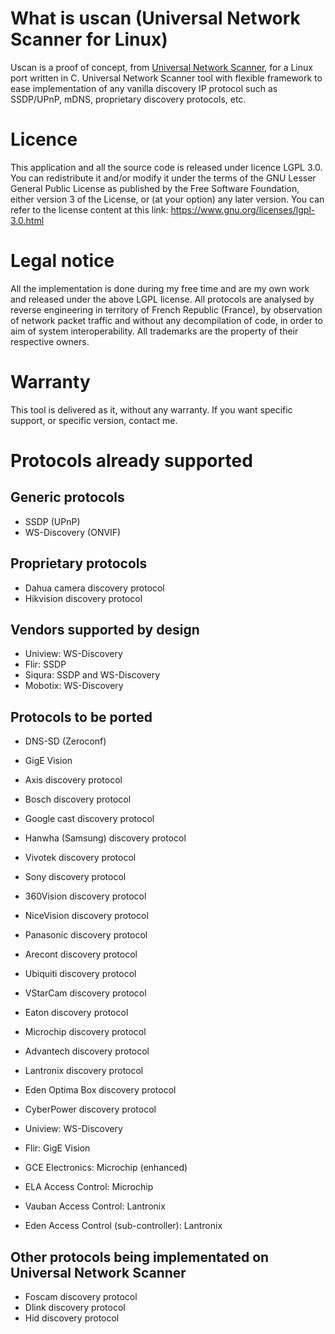 # What is uscan (Universal Network Scanner for Linux)
Uscan is a proof of concept, from [Universal Network Scanner](https://github.com/julienblitte/UniversalScanner), for a Linux port written in C.
Universal Network Scanner tool with flexible framework to ease implementation of any vanilla discovery IP protocol such as SSDP/UPnP, mDNS, proprietary discovery protocols, etc. 

# Licence
This application and all the source code is released under licence LGPL 3.0.
You can redistribute it and/or modify it under the terms of the GNU Lesser General Public License as published by the Free Software Foundation, either version 3 of the License, or (at your option) any later version.
You can refer to the license content at this link: https://www.gnu.org/licenses/lgpl-3.0.html

# Legal notice
All the implementation is done during my free time and are my own work and released under the above LGPL license.
All protocols are analysed by reverse engineering in territory of French Republic (France), by observation of network packet traffic and without any decompilation of code, in order to aim of system interoperability.
All trademarks are the property of their respective owners.

# Warranty
This tool is delivered as it, without any warranty. If you want specific support, or specific version, contact me.

# Protocols already supported
## Generic protocols
* SSDP (UPnP)
* WS-Discovery (ONVIF)

## Proprietary protocols
* Dahua camera discovery protocol
* Hikvision discovery protocol

## Vendors supported by design
* Uniview: WS-Discovery
* Flir: SSDP 
* Siqura: SSDP and WS-Discovery
* Mobotix: WS-Discovery

## Protocols to be ported
* DNS-SD (Zeroconf)
* GigE Vision

* Axis discovery protocol
* Bosch discovery protocol
* Google cast discovery protocol
* Hanwha (Samsung) discovery protocol
* Vivotek discovery protocol
* Sony discovery protocol
* 360Vision discovery protocol
* NiceVision discovery protocol
* Panasonic discovery protocol
* Arecont discovery protocol
* Ubiquiti discovery protocol
* VStarCam discovery protocol
* Eaton discovery protocol
* Microchip discovery protocol
* Advantech discovery protocol
* Lantronix discovery protocol
* Eden Optima Box discovery protocol
* CyberPower discovery protocol

* Uniview: WS-Discovery
* Flir: GigE Vision
* GCE Electronics: Microchip (enhanced)
* ELA Access Control: Microchip
* Vauban Access Control: Lantronix
* Eden Access Control (sub-controller): Lantronix

## Other protocols being implementated on Universal Network Scanner
* Foscam discovery protocol
* Dlink discovery protocol
* Hid discovery protocol
